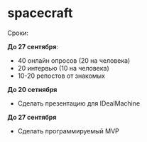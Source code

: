 # spacecraft

Сроки:

**До 27 сентября**:
* 40 онлайн опросов (20 на человека)
* 20 интервью (10 на человека)
* 10-20 репостов от знакомых

**До 20 сетнября**
* Сделать презентацию для IDealMachine

**До 27 сентября**
* Сделать программируемый MVP

